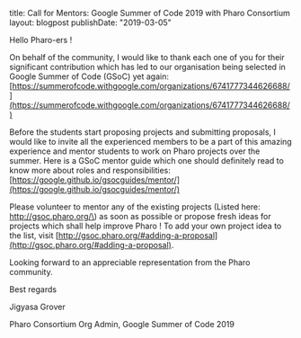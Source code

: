 title: Call for Mentors: Google Summer of Code 2019 with Pharo Consortium
layout: blogpost
publishDate: "2019-03-05"

Hello Pharo-ers !

On behalf of the community, I would like to thank each one of you for their
significant contribution which has led to our organisation being selected in
Google Summer of Code \(GSoC\) yet again:
[https://summerofcode.withgoogle.com/organizations/6741777344626688/](https://summerofcode.withgoogle.com/organizations/6741777344626688/)

Before the students start proposing projects and submitting proposals, I
would like to invite all the experienced members to be a part of this
amazing experience and mentor students to work on Pharo projects over the
summer. Here is a GSoC mentor guide which one should definitely read to know
more about roles and responsibilities:
[https://google.github.io/gsocguides/mentor/](https://google.github.io/gsocguides/mentor/)

Please volunteer to mentor any of the existing projects \(Listed here:
http://gsoc.pharo.org/\) as soon as possible or propose fresh ideas for
projects which shall help improve Pharo ! To add your own project idea to
the list, visit [http://gsoc.pharo.org/#adding-a-proposal](http://gsoc.pharo.org/#adding-a-proposal).

Looking forward to an appreciable representation from the Pharo community.

Best regards 

Jigyasa Grover 

Pharo Consortium Org Admin, Google Summer of Code 2019
